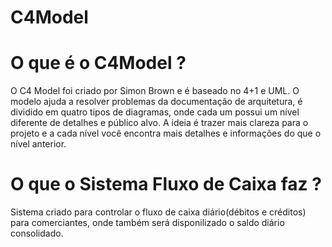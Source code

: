 # C4Model

# O que é o C4Model ?

O C4 Model foi criado por Simon Brown e é baseado no 4+1 e UML. O modelo ajuda a resolver problemas da documentação de arquitetura, é dividido em quatro tipos de diagramas, onde cada um possui um nível diferente de detalhes e público alvo. A ideia é trazer mais clareza para o projeto e a cada nível você encontra mais detalhes e informações do que o nível anterior.

# O que o Sistema Fluxo de Caixa faz ?

Sistema criado para controlar o fluxo de caixa diário(débitos e créditos) para comerciantes, onde também será disponilizado o saldo diário consolidado.

